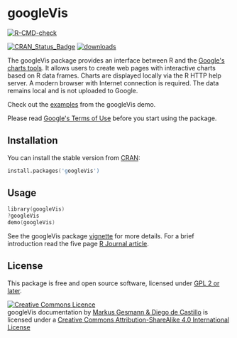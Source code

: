 # googleVis 
<!-- badges: start -->
[![R-CMD-check](https://github.com/mages/googleVis/workflows/R-CMD-check/badge.svg)](https://github.com/mages/googleVis/actions)
<!-- badges: end -->
[![CRAN\_Status\_Badge](https://www.r-pkg.org/badges/version/googleVis)](https://cran.r-project.org/package=googleVis) [![downloads](https://cranlogs.r-pkg.org/badges/grand-total/googleVis)](https://cran.r-project.org/package=googleVis)


The googleVis package provides an interface between R and the [Google's charts tools](https://developers.google.com/chart/). 
It allows users to create web pages with interactive charts based on R data frames. Charts are displayed locally via the R HTTP help server. 
A modern browser with Internet connection is required. The data remains local and is not uploaded to 
Google.

Check out the [examples](https://mages.github.io/googleVis/articles/googleVis_examples.html) from the googleVis demo. 

Please read [Google's Terms of Use](https://developers.google.com/terms/) before you start using the package. 

## Installation

You can install the stable version from
[CRAN](https://cran.r-project.org/package=googleVis/):

```s
install.packages('googleVis')
```

## Usage

```s
library(googleVis)
?googleVis
demo(googleVis)
```

See the googleVis package [vignette](http://mages.github.io/googleVis/articles/googleVis_intro.html) for more details. For a brief introduction read the five page [R Journal article](https://journal.r-project.org/archive/2011-2/RJournal_2011-2_Gesmann+de~Castillo.pdf).

## License

This package is free and open source software, licensed under [GPL 2 or later](https://opensource.org/licenses/gpl-license).

<a rel="license" href="https://creativecommons.org/licenses/by-sa/4.0/deed.en_GB"><img alt="Creative Commons Licence" class="c1" src="https://i.creativecommons.org/l/by-sa/4.0/80x15.png" /></a><br />
<span>googleVis documentation</span> by <a href="https://github.com/mages/googleVis" rel="cc:attributionURL">Markus Gesmann &amp; Diego de Castillo</a> is licensed under a <a rel="license" href="https://creativecommons.org/licenses/by-sa/4.0/deed.en_GB">Creative Commons Attribution-ShareAlike 4.0 International License</a>